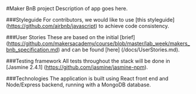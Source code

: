 #Maker BnB project
Description of app goes here.

###Styleguide
For contributors, we would like to use [this styleguide] (https://github.com/airbnb/javascript) to achieve code consistency.

###User Stories
These are based on the initial [brief] (https://github.com/makersacademy/course/blob/master/lab_week/makers_bnb_specification.md) and can be found [here] (/docs/UserStories.md).

###Testing framework
All tests throughout the stack will be done in [Jasmine 2.4.1] (https://github.com/jasmine/jasmine-npm).

###Technologies
The application is built using React front end and Node/Express backend, running with a MongoDB database.

